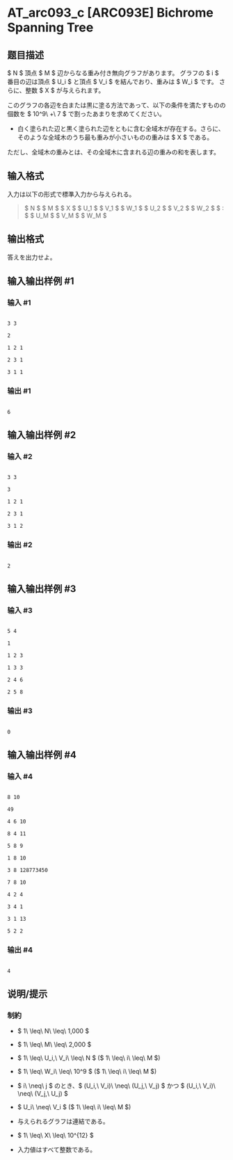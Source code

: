 # AT_arc093_c [ARC093E] Bichrome Spanning Tree

## 题目描述

[problemUrl]: https://atcoder.jp/contests/arc093/tasks/arc093_c

$ N $ 頂点 $ M $ 辺からなる重み付き無向グラフがあります。 グラフの $ i $ 番目の辺は頂点 $ U_i $ と頂点 $ V_i $ を結んでおり、重みは $ W_i $ です。 さらに、整数 $ X $ が与えられます。

このグラフの各辺を白または黒に塗る方法であって、以下の条件を満たすものの個数を $ 10^9\ +\ 7 $ で割ったあまりを求めてください。

- 白く塗られた辺と黒く塗られた辺をともに含む全域木が存在する。さらに、そのような全域木のうち最も重みが小さいものの重みは $ X $ である。

ただし、全域木の重みとは、その全域木に含まれる辺の重みの和を表します。

## 输入格式

入力は以下の形式で標準入力から与えられる。

> $ N $ $ M $ $ X $ $ U_1 $ $ V_1 $ $ W_1 $ $ U_2 $ $ V_2 $ $ W_2 $ $ : $ $ U_M $ $ V_M $ $ W_M $

## 输出格式

答えを出力せよ。

## 输入输出样例 #1

### 输入 #1

```
3 3
2
1 2 1
2 3 1
3 1 1
```

### 输出 #1

```
6
```

## 输入输出样例 #2

### 输入 #2

```
3 3
3
1 2 1
2 3 1
3 1 2
```

### 输出 #2

```
2
```

## 输入输出样例 #3

### 输入 #3

```
5 4
1
1 2 3
1 3 3
2 4 6
2 5 8
```

### 输出 #3

```
0
```

## 输入输出样例 #4

### 输入 #4

```
8 10
49
4 6 10
8 4 11
5 8 9
1 8 10
3 8 128773450
7 8 10
4 2 4
3 4 1
3 1 13
5 2 2
```

### 输出 #4

```
4
```

## 说明/提示

### 制約

- $ 1\ \leq\ N\ \leq\ 1,000 $
- $ 1\ \leq\ M\ \leq\ 2,000 $
- $ 1\ \leq\ U_i,\ V_i\ \leq\ N $ ($ 1\ \leq\ i\ \leq\ M $)
- $ 1\ \leq\ W_i\ \leq\ 10^9 $ ($ 1\ \leq\ i\ \leq\ M $)
- $ i\ \neq\ j $ のとき、$ (U_i,\ V_i)\ \neq\ (U_j,\ V_j) $ かつ $ (U_i,\ V_i)\ \neq\ (V_j,\ U_j) $
- $ U_i\ \neq\ V_i $ ($ 1\ \leq\ i\ \leq\ M $)
- 与えられるグラフは連結である。
- $ 1\ \leq\ X\ \leq\ 10^{12} $
- 入力値はすべて整数である。